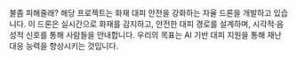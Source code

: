 불좀 피해줄래?
해당 프로젝트는 화재 대피 안전을 강화하는 자율 드론을 개발하고 있습니다. 이 드론은 실시간으로 화재를 감지하고, 안전한 대피 경로를 설계하며, 시각적·음성적 신호를 통해 사람들을 안내합니다. 우리의 목표는 AI 기반 대피 지원을 통해 재난 대응 능력을 향상시키는 것입니다.
